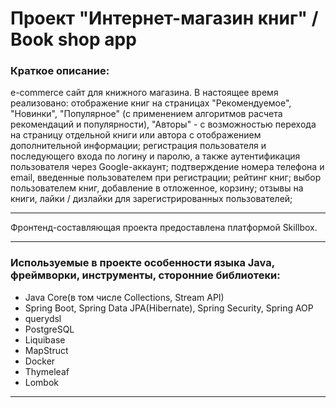 # Проект "Интернет-магазин книг" / Book shop app
### Краткое описание:
e-commerce сайт для книжного магазина.
В настоящее время реализовано:
  отображение книг на страницах "Рекомендуемое", "Новинки", "Популярное" (с применением алгоритмов расчета рекомендаций и популярности), "Авторы" - 
  с возможностью перехода на страницу отдельной книги или автора с отображением дополнительной информации;
  регистрация пользователя и последующего входа по логину и паролю, а также аутентификация пользователя через Google-аккаунт;
  подтверждение номера телефона и email, введенные пользователем при регистрации;
  рейтинг книг;
  выбор пользователем книг, добавление в отложенное, корзину;
  отзывы на книги, лайки / дизлайки для зарегистрированных пользователей;
_____
Фронтенд-составляющая проекта предоставлена платформой Skillbox.
_____
### Используемые в проекте особенности языка Java, фреймворки, инструменты, сторонние библиотеки:
- Java Core(в том числе Collections, Stream API)
- Spring Boot, Spring Data JPA(Hibernate), Spring Security, Spring AOP
- querydsl
- PostgreSQL
- Liquibase
- MapStruct
- Docker
- Thymeleaf
- Lombok
_____________
